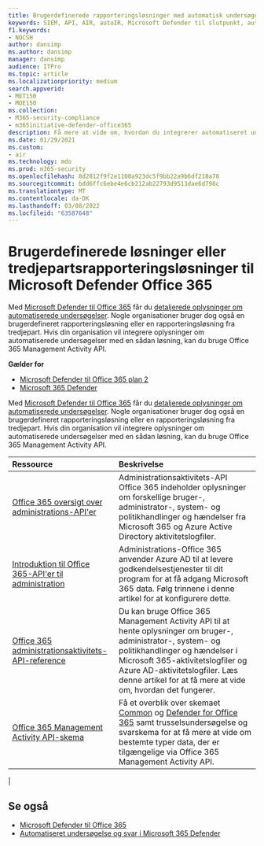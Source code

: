 ```yaml
---
title: Brugerdefinerede rapporteringsløsninger med automatisk undersøgelse og svar
keywords: SIEM, API, AIR, autoIR, Microsoft Defender til slutpunkt, automatisk undersøgelse, integration, brugerdefineret rapport
f1.keywords:
- NOCSH
author: dansimp
ms.author: dansimp
manager: dansimp
audience: ITPro
ms.topic: article
ms.localizationpriority: medium
search.appverid:
- MET150
- MOE150
ms.collection:
- M365-security-compliance
- m365initiative-defender-office365
description: Få mere at vide om, hvordan du integrerer automatiseret undersøgelse og svar med en brugerdefineret rapporteringsløsning eller en rapporteringsløsning fra tredjepart.
ms.date: 01/29/2021
ms.custom:
- air
ms.technology: mdo
ms.prod: m365-security
ms.openlocfilehash: 8d2812f9f2e1100a923dc5f9bb22a9b6df218a78
ms.sourcegitcommit: bdd6ffc6ebe4e6cb212ab22793d9513dae6d798c
ms.translationtype: MT
ms.contentlocale: da-DK
ms.lasthandoff: 03/08/2022
ms.locfileid: "63587648"
---
```

# <a name="custom-or-third-party-reporting-solutions-for-microsoft-defender-for-office-365"></a>Brugerdefinerede løsninger eller tredjepartsrapporteringsløsninger til Microsoft Defender Office 365

Med [Microsoft Defender til Office 365](defender-for-office-365.md) får du [detaljerede oplysninger om automatiserede undersøgelser](air-view-investigation-results.md). Nogle organisationer bruger dog også en brugerdefineret rapporteringsløsning eller en rapporteringsløsning fra tredjepart. Hvis din organisation vil integrere oplysninger om automatiserede undersøgelser med en sådan løsning, kan du bruge Office 365 Management Activity API.[](office-365-air.md)

**Gælder for**
- [Microsoft Defender til Office 365 plan 2](defender-for-office-365.md)
- [Microsoft 365 Defender](../defender/microsoft-365-defender.md)

Med [Microsoft Defender til Office 365](defender-for-office-365.md) får du [detaljerede oplysninger om automatiserede undersøgelser](air-view-investigation-results.md). Nogle organisationer bruger dog også en brugerdefineret rapporteringsløsning eller en rapporteringsløsning fra tredjepart. Hvis din organisation vil integrere oplysninger om automatiserede undersøgelser med en sådan løsning, kan du bruge Office 365 Management Activity API.

|Ressource|Beskrivelse|
|:---|:---|
|[Office 365 oversigt over administrations-API'er](/office/office-365-management-api/office-365-management-apis-overview)|Administrationsaktivitets-API Office 365 indeholder oplysninger om forskellige bruger-, administrator-, system- og politikhandlinger og hændelser fra Microsoft 365 og Azure Active Directory aktivitetslogfiler.|
|[Introduktion til Office 365-API'er til administration](/office/office-365-management-api/get-started-with-office-365-management-apis)|Administrations-Office 365 anvender Azure AD til at levere godkendelsestjenester til dit program for at få adgang Microsoft 365 data. Følg trinnene i denne artikel for at konfigurere dette.|
|[Office 365 administrationsaktivitets-API-reference](/office/office-365-management-api/office-365-management-activity-api-reference)|Du kan bruge Office 365 Management Activity API til at hente oplysninger om bruger-, administrator-, system- og politikhandlinger og hændelser i Microsoft 365-aktivitetslogfiler og Azure AD-aktivitetslogfiler. Læs denne artikel for at få mere at vide om, hvordan det fungerer.|
|[Office 365 Management Activity API-skema](/office/office-365-management-api/office-365-management-activity-api-schema)|Få et overblik over skemaet [Common](/office/office-365-management-api/office-365-management-activity-api-schema#common-schema) og [Defender for Office 365](/office/office-365-management-api/office-365-management-activity-api-schema#office-365-advanced-threat-protection-and-threat-investigation-and-response-schema) samt trusselsundersøgelse og svarskema for at få mere at vide om bestemte typer data, der er tilgængelige via Office 365 Management Activity API.|
|

## <a name="see-also"></a>Se også

- [Microsoft Defender til Office 365](defender-for-office-365.md)
- [Automatiseret undersøgelse og svar i Microsoft 365 Defender](/microsoft-365/security/defender/m365d-autoir)
